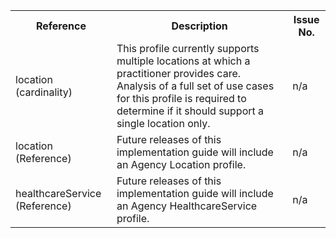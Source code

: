 <table class="list" width="100%">
<tbody>
  <tr>
    <th>Reference</th>
    <th>Description</th>
    <th>Issue No.</th>
  </tr>
  <tr>
        <td>location (cardinality)</td>
        <td>This profile currently supports multiple locations at which a practitioner provides care. Analysis of a full set of use cases for this profile is required to determine if it should support a single location only.</td>
        <td>n/a</td>
  </tr>
  <tr>
        <td>location (Reference)</td>
        <td>Future releases of this implementation guide will include an Agency Location profile.</td>
        <td>n/a</td>
  </tr>
    <tr>
        <td>healthcareService (Reference)</td>
        <td>Future releases of this implementation guide will include an Agency HealthcareService profile.</td>
        <td>n/a</td>
  </tr>
 </tbody>
</table>